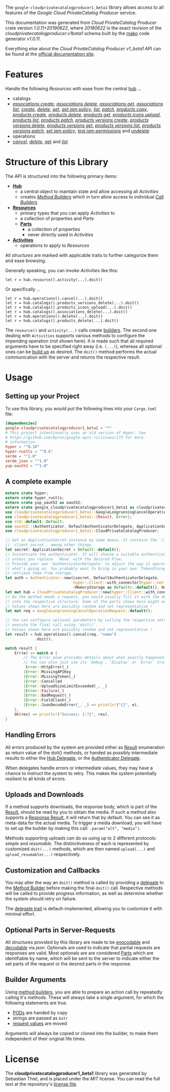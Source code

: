 <!---
DO NOT EDIT !
This file was generated automatically from 'src/mako/api/README.md.mako'
DO NOT EDIT !
-->
The `google-cloudprivatecatalogproducer1_beta1` library allows access to all features of the *Google Cloud PrivateCatalog Producer* service.

This documentation was generated from *Cloud PrivateCatalog Producer* crate version *1.0.11+20190622*, where *20190622* is the exact revision of the *cloudprivatecatalogproducer:v1beta1* schema built by the [mako](http://www.makotemplates.org/) code generator *v1.0.11*.

Everything else about the *Cloud PrivateCatalog Producer* *v1_beta1* API can be found at the
[official documentation site](https://cloud.google.com/private-catalog/).
# Features

Handle the following *Resources* with ease from the central [hub](https://docs.rs/google-cloudprivatecatalogproducer1_beta1/1.0.11+20190622/google_cloudprivatecatalogproducer1_beta1/struct.CloudPrivateCatalogProducer.html) ... 

* catalogs
 * [*associations create*](https://docs.rs/google-cloudprivatecatalogproducer1_beta1/1.0.11+20190622/google_cloudprivatecatalogproducer1_beta1/struct.CatalogAssociationCreateCall.html), [*associations delete*](https://docs.rs/google-cloudprivatecatalogproducer1_beta1/1.0.11+20190622/google_cloudprivatecatalogproducer1_beta1/struct.CatalogAssociationDeleteCall.html), [*associations get*](https://docs.rs/google-cloudprivatecatalogproducer1_beta1/1.0.11+20190622/google_cloudprivatecatalogproducer1_beta1/struct.CatalogAssociationGetCall.html), [*associations list*](https://docs.rs/google-cloudprivatecatalogproducer1_beta1/1.0.11+20190622/google_cloudprivatecatalogproducer1_beta1/struct.CatalogAssociationListCall.html), [*create*](https://docs.rs/google-cloudprivatecatalogproducer1_beta1/1.0.11+20190622/google_cloudprivatecatalogproducer1_beta1/struct.CatalogCreateCall.html), [*delete*](https://docs.rs/google-cloudprivatecatalogproducer1_beta1/1.0.11+20190622/google_cloudprivatecatalogproducer1_beta1/struct.CatalogDeleteCall.html), [*get*](https://docs.rs/google-cloudprivatecatalogproducer1_beta1/1.0.11+20190622/google_cloudprivatecatalogproducer1_beta1/struct.CatalogGetCall.html), [*get iam policy*](https://docs.rs/google-cloudprivatecatalogproducer1_beta1/1.0.11+20190622/google_cloudprivatecatalogproducer1_beta1/struct.CatalogGetIamPolicyCall.html), [*list*](https://docs.rs/google-cloudprivatecatalogproducer1_beta1/1.0.11+20190622/google_cloudprivatecatalogproducer1_beta1/struct.CatalogListCall.html), [*patch*](https://docs.rs/google-cloudprivatecatalogproducer1_beta1/1.0.11+20190622/google_cloudprivatecatalogproducer1_beta1/struct.CatalogPatchCall.html), [*products copy*](https://docs.rs/google-cloudprivatecatalogproducer1_beta1/1.0.11+20190622/google_cloudprivatecatalogproducer1_beta1/struct.CatalogProductCopyCall.html), [*products create*](https://docs.rs/google-cloudprivatecatalogproducer1_beta1/1.0.11+20190622/google_cloudprivatecatalogproducer1_beta1/struct.CatalogProductCreateCall.html), [*products delete*](https://docs.rs/google-cloudprivatecatalogproducer1_beta1/1.0.11+20190622/google_cloudprivatecatalogproducer1_beta1/struct.CatalogProductDeleteCall.html), [*products get*](https://docs.rs/google-cloudprivatecatalogproducer1_beta1/1.0.11+20190622/google_cloudprivatecatalogproducer1_beta1/struct.CatalogProductGetCall.html), [*products icons upload*](https://docs.rs/google-cloudprivatecatalogproducer1_beta1/1.0.11+20190622/google_cloudprivatecatalogproducer1_beta1/struct.CatalogProductIconUploadCall.html), [*products list*](https://docs.rs/google-cloudprivatecatalogproducer1_beta1/1.0.11+20190622/google_cloudprivatecatalogproducer1_beta1/struct.CatalogProductListCall.html), [*products patch*](https://docs.rs/google-cloudprivatecatalogproducer1_beta1/1.0.11+20190622/google_cloudprivatecatalogproducer1_beta1/struct.CatalogProductPatchCall.html), [*products versions create*](https://docs.rs/google-cloudprivatecatalogproducer1_beta1/1.0.11+20190622/google_cloudprivatecatalogproducer1_beta1/struct.CatalogProductVersionCreateCall.html), [*products versions delete*](https://docs.rs/google-cloudprivatecatalogproducer1_beta1/1.0.11+20190622/google_cloudprivatecatalogproducer1_beta1/struct.CatalogProductVersionDeleteCall.html), [*products versions get*](https://docs.rs/google-cloudprivatecatalogproducer1_beta1/1.0.11+20190622/google_cloudprivatecatalogproducer1_beta1/struct.CatalogProductVersionGetCall.html), [*products versions list*](https://docs.rs/google-cloudprivatecatalogproducer1_beta1/1.0.11+20190622/google_cloudprivatecatalogproducer1_beta1/struct.CatalogProductVersionListCall.html), [*products versions patch*](https://docs.rs/google-cloudprivatecatalogproducer1_beta1/1.0.11+20190622/google_cloudprivatecatalogproducer1_beta1/struct.CatalogProductVersionPatchCall.html), [*set iam policy*](https://docs.rs/google-cloudprivatecatalogproducer1_beta1/1.0.11+20190622/google_cloudprivatecatalogproducer1_beta1/struct.CatalogSetIamPolicyCall.html), [*test iam permissions*](https://docs.rs/google-cloudprivatecatalogproducer1_beta1/1.0.11+20190622/google_cloudprivatecatalogproducer1_beta1/struct.CatalogTestIamPermissionCall.html) and [*undelete*](https://docs.rs/google-cloudprivatecatalogproducer1_beta1/1.0.11+20190622/google_cloudprivatecatalogproducer1_beta1/struct.CatalogUndeleteCall.html)
* operations
 * [*cancel*](https://docs.rs/google-cloudprivatecatalogproducer1_beta1/1.0.11+20190622/google_cloudprivatecatalogproducer1_beta1/struct.OperationCancelCall.html), [*delete*](https://docs.rs/google-cloudprivatecatalogproducer1_beta1/1.0.11+20190622/google_cloudprivatecatalogproducer1_beta1/struct.OperationDeleteCall.html), [*get*](https://docs.rs/google-cloudprivatecatalogproducer1_beta1/1.0.11+20190622/google_cloudprivatecatalogproducer1_beta1/struct.OperationGetCall.html) and [*list*](https://docs.rs/google-cloudprivatecatalogproducer1_beta1/1.0.11+20190622/google_cloudprivatecatalogproducer1_beta1/struct.OperationListCall.html)




# Structure of this Library

The API is structured into the following primary items:

* **[Hub](https://docs.rs/google-cloudprivatecatalogproducer1_beta1/1.0.11+20190622/google_cloudprivatecatalogproducer1_beta1/struct.CloudPrivateCatalogProducer.html)**
    * a central object to maintain state and allow accessing all *Activities*
    * creates [*Method Builders*](https://docs.rs/google-cloudprivatecatalogproducer1_beta1/1.0.11+20190622/google_cloudprivatecatalogproducer1_beta1/trait.MethodsBuilder.html) which in turn
      allow access to individual [*Call Builders*](https://docs.rs/google-cloudprivatecatalogproducer1_beta1/1.0.11+20190622/google_cloudprivatecatalogproducer1_beta1/trait.CallBuilder.html)
* **[Resources](https://docs.rs/google-cloudprivatecatalogproducer1_beta1/1.0.11+20190622/google_cloudprivatecatalogproducer1_beta1/trait.Resource.html)**
    * primary types that you can apply *Activities* to
    * a collection of properties and *Parts*
    * **[Parts](https://docs.rs/google-cloudprivatecatalogproducer1_beta1/1.0.11+20190622/google_cloudprivatecatalogproducer1_beta1/trait.Part.html)**
        * a collection of properties
        * never directly used in *Activities*
* **[Activities](https://docs.rs/google-cloudprivatecatalogproducer1_beta1/1.0.11+20190622/google_cloudprivatecatalogproducer1_beta1/trait.CallBuilder.html)**
    * operations to apply to *Resources*

All *structures* are marked with applicable traits to further categorize them and ease browsing.

Generally speaking, you can invoke *Activities* like this:

```Rust,ignore
let r = hub.resource().activity(...).doit()
```

Or specifically ...

```ignore
let r = hub.operations().cancel(...).doit()
let r = hub.catalogs().products_versions_delete(...).doit()
let r = hub.catalogs().products_icons_upload(...).doit()
let r = hub.catalogs().associations_delete(...).doit()
let r = hub.operations().delete(...).doit()
let r = hub.catalogs().products_delete(...).doit()
```

The `resource()` and `activity(...)` calls create [builders][builder-pattern]. The second one dealing with `Activities` 
supports various methods to configure the impending operation (not shown here). It is made such that all required arguments have to be 
specified right away (i.e. `(...)`), whereas all optional ones can be [build up][builder-pattern] as desired.
The `doit()` method performs the actual communication with the server and returns the respective result.

# Usage

## Setting up your Project

To use this library, you would put the following lines into your `Cargo.toml` file:

```toml
[dependencies]
google-cloudprivatecatalogproducer1_beta1 = "*"
# This project intentionally uses an old version of Hyper. See
# https://github.com/Byron/google-apis-rs/issues/173 for more
# information.
hyper = "^0.10"
hyper-rustls = "^0.6"
serde = "^1.0"
serde_json = "^1.0"
yup-oauth2 = "^1.0"
```

## A complete example

```Rust
extern crate hyper;
extern crate hyper_rustls;
extern crate yup_oauth2 as oauth2;
extern crate google_cloudprivatecatalogproducer1_beta1 as cloudprivatecatalogproducer1_beta1;
use cloudprivatecatalogproducer1_beta1::GoogleLongrunningCancelOperationRequest;
use cloudprivatecatalogproducer1_beta1::{Result, Error};
use std::default::Default;
use oauth2::{Authenticator, DefaultAuthenticatorDelegate, ApplicationSecret, MemoryStorage};
use cloudprivatecatalogproducer1_beta1::CloudPrivateCatalogProducer;

// Get an ApplicationSecret instance by some means. It contains the `client_id` and 
// `client_secret`, among other things.
let secret: ApplicationSecret = Default::default();
// Instantiate the authenticator. It will choose a suitable authentication flow for you, 
// unless you replace  `None` with the desired Flow.
// Provide your own `AuthenticatorDelegate` to adjust the way it operates and get feedback about 
// what's going on. You probably want to bring in your own `TokenStorage` to persist tokens and
// retrieve them from storage.
let auth = Authenticator::new(&secret, DefaultAuthenticatorDelegate,
                              hyper::Client::with_connector(hyper::net::HttpsConnector::new(hyper_rustls::TlsClient::new())),
                              <MemoryStorage as Default>::default(), None);
let mut hub = CloudPrivateCatalogProducer::new(hyper::Client::with_connector(hyper::net::HttpsConnector::new(hyper_rustls::TlsClient::new())), auth);
// As the method needs a request, you would usually fill it with the desired information
// into the respective structure. Some of the parts shown here might not be applicable !
// Values shown here are possibly random and not representative !
let mut req = GoogleLongrunningCancelOperationRequest::default();

// You can configure optional parameters by calling the respective setters at will, and
// execute the final call using `doit()`.
// Values shown here are possibly random and not representative !
let result = hub.operations().cancel(req, "name")
             .doit();

match result {
    Err(e) => match e {
        // The Error enum provides details about what exactly happened.
        // You can also just use its `Debug`, `Display` or `Error` traits
         Error::HttpError(_)
        |Error::MissingAPIKey
        |Error::MissingToken(_)
        |Error::Cancelled
        |Error::UploadSizeLimitExceeded(_, _)
        |Error::Failure(_)
        |Error::BadRequest(_)
        |Error::FieldClash(_)
        |Error::JsonDecodeError(_, _) => println!("{}", e),
    },
    Ok(res) => println!("Success: {:?}", res),
}

```
## Handling Errors

All errors produced by the system are provided either as [Result](https://docs.rs/google-cloudprivatecatalogproducer1_beta1/1.0.11+20190622/google_cloudprivatecatalogproducer1_beta1/enum.Result.html) enumeration as return value of 
the doit() methods, or handed as possibly intermediate results to either the 
[Hub Delegate](https://docs.rs/google-cloudprivatecatalogproducer1_beta1/1.0.11+20190622/google_cloudprivatecatalogproducer1_beta1/trait.Delegate.html), or the [Authenticator Delegate](https://docs.rs/yup-oauth2/*/yup_oauth2/trait.AuthenticatorDelegate.html).

When delegates handle errors or intermediate values, they may have a chance to instruct the system to retry. This 
makes the system potentially resilient to all kinds of errors.

## Uploads and Downloads
If a method supports downloads, the response body, which is part of the [Result](https://docs.rs/google-cloudprivatecatalogproducer1_beta1/1.0.11+20190622/google_cloudprivatecatalogproducer1_beta1/enum.Result.html), should be
read by you to obtain the media.
If such a method also supports a [Response Result](https://docs.rs/google-cloudprivatecatalogproducer1_beta1/1.0.11+20190622/google_cloudprivatecatalogproducer1_beta1/trait.ResponseResult.html), it will return that by default.
You can see it as meta-data for the actual media. To trigger a media download, you will have to set up the builder by making
this call: `.param("alt", "media")`.

Methods supporting uploads can do so using up to 2 different protocols: 
*simple* and *resumable*. The distinctiveness of each is represented by customized 
`doit(...)` methods, which are then named `upload(...)` and `upload_resumable(...)` respectively.

## Customization and Callbacks

You may alter the way an `doit()` method is called by providing a [delegate](https://docs.rs/google-cloudprivatecatalogproducer1_beta1/1.0.11+20190622/google_cloudprivatecatalogproducer1_beta1/trait.Delegate.html) to the 
[Method Builder](https://docs.rs/google-cloudprivatecatalogproducer1_beta1/1.0.11+20190622/google_cloudprivatecatalogproducer1_beta1/trait.CallBuilder.html) before making the final `doit()` call. 
Respective methods will be called to provide progress information, as well as determine whether the system should 
retry on failure.

The [delegate trait](https://docs.rs/google-cloudprivatecatalogproducer1_beta1/1.0.11+20190622/google_cloudprivatecatalogproducer1_beta1/trait.Delegate.html) is default-implemented, allowing you to customize it with minimal effort.

## Optional Parts in Server-Requests

All structures provided by this library are made to be [enocodable](https://docs.rs/google-cloudprivatecatalogproducer1_beta1/1.0.11+20190622/google_cloudprivatecatalogproducer1_beta1/trait.RequestValue.html) and 
[decodable](https://docs.rs/google-cloudprivatecatalogproducer1_beta1/1.0.11+20190622/google_cloudprivatecatalogproducer1_beta1/trait.ResponseResult.html) via *json*. Optionals are used to indicate that partial requests are responses 
are valid.
Most optionals are are considered [Parts](https://docs.rs/google-cloudprivatecatalogproducer1_beta1/1.0.11+20190622/google_cloudprivatecatalogproducer1_beta1/trait.Part.html) which are identifiable by name, which will be sent to 
the server to indicate either the set parts of the request or the desired parts in the response.

## Builder Arguments

Using [method builders](https://docs.rs/google-cloudprivatecatalogproducer1_beta1/1.0.11+20190622/google_cloudprivatecatalogproducer1_beta1/trait.CallBuilder.html), you are able to prepare an action call by repeatedly calling it's methods.
These will always take a single argument, for which the following statements are true.

* [PODs][wiki-pod] are handed by copy
* strings are passed as `&str`
* [request values](https://docs.rs/google-cloudprivatecatalogproducer1_beta1/1.0.11+20190622/google_cloudprivatecatalogproducer1_beta1/trait.RequestValue.html) are moved

Arguments will always be copied or cloned into the builder, to make them independent of their original life times.

[wiki-pod]: http://en.wikipedia.org/wiki/Plain_old_data_structure
[builder-pattern]: http://en.wikipedia.org/wiki/Builder_pattern
[google-go-api]: https://github.com/google/google-api-go-client

# License
The **cloudprivatecatalogproducer1_beta1** library was generated by Sebastian Thiel, and is placed 
under the *MIT* license.
You can read the full text at the repository's [license file][repo-license].

[repo-license]: https://github.com/Byron/google-apis-rsblob/master/LICENSE.md
